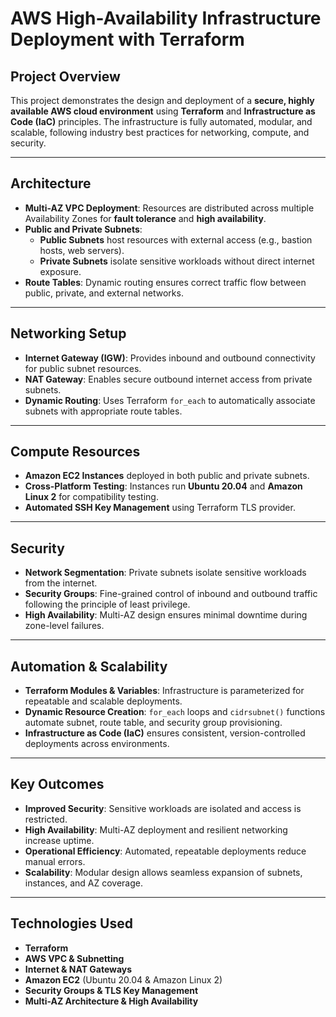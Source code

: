 # AWS High-Availability Infrastructure Deployment with Terraform

## Project Overview
This project demonstrates the design and deployment of a **secure, highly available AWS cloud environment** using **Terraform** and **Infrastructure as Code (IaC)** principles. The infrastructure is fully automated, modular, and scalable, following industry best practices for networking, compute, and security.

---

## Architecture
- **Multi-AZ VPC Deployment**: Resources are distributed across multiple Availability Zones for **fault tolerance** and **high availability**.
- **Public and Private Subnets**:  
  - **Public Subnets** host resources with external access (e.g., bastion hosts, web servers).  
  - **Private Subnets** isolate sensitive workloads without direct internet exposure.
- **Route Tables**: Dynamic routing ensures correct traffic flow between public, private, and external networks.

---

## Networking Setup
- **Internet Gateway (IGW)**: Provides inbound and outbound connectivity for public subnet resources.
- **NAT Gateway**: Enables secure outbound internet access from private subnets.
- **Dynamic Routing**: Uses Terraform `for_each` to automatically associate subnets with appropriate route tables.

---

## Compute Resources
- **Amazon EC2 Instances** deployed in both public and private subnets.
- **Cross-Platform Testing**: Instances run **Ubuntu 20.04** and **Amazon Linux 2** for compatibility testing.
- **Automated SSH Key Management** using Terraform TLS provider.

---

## Security
- **Network Segmentation**: Private subnets isolate sensitive workloads from the internet.
- **Security Groups**: Fine-grained control of inbound and outbound traffic following the principle of least privilege.
- **High Availability**: Multi-AZ design ensures minimal downtime during zone-level failures.

---

## Automation & Scalability
- **Terraform Modules & Variables**: Infrastructure is parameterized for repeatable and scalable deployments.
- **Dynamic Resource Creation**: `for_each` loops and `cidrsubnet()` functions automate subnet, route table, and security group provisioning.
- **Infrastructure as Code (IaC)** ensures consistent, version-controlled deployments across environments.

---

## Key Outcomes
- **Improved Security**: Sensitive workloads are isolated and access is restricted.
- **High Availability**: Multi-AZ deployment and resilient networking increase uptime.
- **Operational Efficiency**: Automated, repeatable deployments reduce manual errors.
- **Scalability**: Modular design allows seamless expansion of subnets, instances, and AZ coverage.

---

## Technologies Used
- **Terraform**  
- **AWS VPC & Subnetting**  
- **Internet & NAT Gateways**  
- **Amazon EC2** (Ubuntu 20.04 & Amazon Linux 2)  
- **Security Groups & TLS Key Management**  
- **Multi-AZ Architecture & High Availability**
